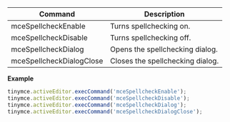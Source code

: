 
| Command                  | Description                      |
| ------------------------ | -------------------------------- |
| mceSpellcheckEnable      | Turns spellchecking on.          |
| mceSpellcheckDisable     | Turns spellchecking off.         |
| mceSpellcheckDialog      | Opens the spellchecking dialog.  |
| mceSpellcheckDialogClose | Closes the spellchecking dialog. |

**Example**

```js
tinymce.activeEditor.execCommand('mceSpellcheckEnable');
tinymce.activeEditor.execCommand('mceSpellcheckDisable');
tinymce.activeEditor.execCommand('mceSpellcheckDialog');
tinymce.activeEditor.execCommand('mceSpellcheckDialogClose');
```
